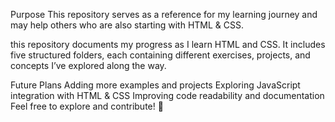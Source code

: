 Purpose
This repository serves as a reference for my learning journey and may help others who are also starting with HTML & CSS.

this repository documents my progress as I learn HTML and CSS. It includes five structured folders, each containing different exercises, projects, and concepts I’ve explored along the way.

Future Plans
Adding more examples and projects
Exploring JavaScript integration with HTML & CSS
Improving code readability and documentation
Feel free to explore and contribute! 🚀
 
 
